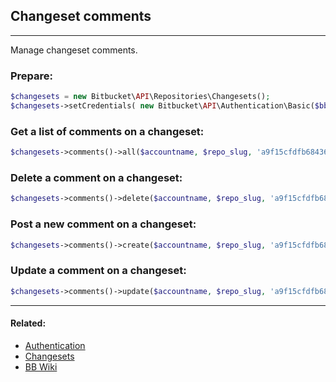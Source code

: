 ## Changeset comments

----
Manage changeset comments.

### Prepare:
```php
$changesets = new Bitbucket\API\Repositories\Changesets();
$changesets->setCredentials( new Bitbucket\API\Authentication\Basic($bb_user, $bb_pass) );
```

### Get a list of comments on a changeset:
```php
$changesets->comments()->all($accountname, $repo_slug, 'a9f15cfdfb68436f324dd980eefdbb9d0dc3887c');
```

### Delete a comment on a changeset:
```php
$changesets->comments()->delete($accountname, $repo_slug, 'a9f15cfdfb68436f324dd980eefdbb9d0dc3887c', 195700);
```

### Post a new comment on a changeset:
```php
$changesets->comments()->create($accountname, $repo_slug, 'a9f15cfdfb68436f324dd980eefdbb9d0dc3887c', 'dummy comment 2');
```

### Update a comment on a changeset:
```php
$changesets->comments()->update($accountname, $repo_slug, 'a9f15cfdfb68436f324dd980eefdbb9d0dc3887c', 195753, 'edited comment');
```

----

#### Related:
  * [Authentication](../../authentication.md)
  * [Changesets](../changesets.md)
  * [BB Wiki](https://confluence.atlassian.com/display/BITBUCKET/changesets+Resource#changesetsResource-Overview)
